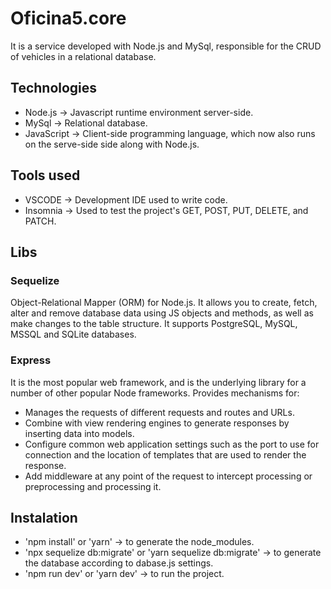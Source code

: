 # Oficina5.core

It is a service developed with Node.js and MySql, responsible for the CRUD of vehicles in a relational database.

## Technologies

* Node.js -> Javascript runtime environment server-side.
* MySql -> Relational database.
* JavaScript -> Client-side programming language, which now also runs on the serve-side side along with Node.js.

## Tools used

* VSCODE -> Development IDE used to write code.
* Insomnia -> Used to test the project's GET, POST, PUT, DELETE, and PATCH.

## Libs

### Sequelize

Object-Relational Mapper (ORM) for Node.js. It allows you to create, fetch, alter and remove database data using JS objects and methods, as well as make changes to the table structure. It supports PostgreSQL, MySQL, MSSQL and SQLite databases.

### Express

It is the most popular web framework, and is the underlying library for a number of other popular Node frameworks. Provides mechanisms for:

* Manages the requests of different requests and routes and URLs.
* Combine with view rendering engines to generate responses by inserting data into models.
* Configure common web application settings such as the port to use for connection and the location of templates that are used to render the response.
* Add middleware at any point of the request to intercept processing or preprocessing and processing it.

## Instalation

* 'npm install' or 'yarn' -> to generate the node_modules.
* 'npx sequelize db:migrate' or 'yarn sequelize db:migrate' -> to generate the database according to dabase.js settings.
* 'npm run dev' or 'yarn dev' -> to run the project.
